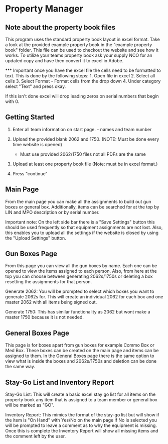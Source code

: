 # Property Manager

## Note about the property book files

  This program uses the standard property book layout in excel format. Take a 
  look at the provided example property book in the "example property book" folder.
  This file can be used to checkout the website and see how it works. To utilize your 
  teams property book ask your supply NCO for an updated copy and have then convert it 
  to excel in Adobe. 

  *** Important once you have the excel file the cells need to be formatted to text. This is
  done by the following steps:
    1. Open file in excel
    2. Select all cells
    3. Select Format
      - Format cells from the drop down 
    4. Under category select "Text" and press okay.

  If this isn't done excel will drop leading zeros on serial numbers that begin with 0.

## Getting Started

  1. Enter all team information on start page.
    - names and team number

  2. Upload the provided blank 2062 and 1750. (NOTE: Must be done every time website is opened)
      - Must use provided 2062/1750 files not all PDFs are the same

  3. Upload at least one property book file (Note: must be in excel format.)

  4. Press "continue" 


## Main Page 

  From the main page you can make all the assignments to build out gun boxes or general
box. Additionally, items can be searched for at the top by LIN and MPO description or by 
serial number.

  Important note: On the left side bar there is a "Save Settings" button this should be used 
frequently so that equipment assignments are not lost. Also, this enables you to upload all
the settings if the website is closed by using the "Upload Settings" button.


## Gun Boxes Page

  From this page you can view all the gun boxes by name. Each one can be opened to view the 
items assigned to each person. Also, from here at the top you can choose between generating 
2062s/1750s or deleting a box resetting the assignments for that person.

Generate 2062:
  You will be prompted to select which boxes you want to generate 2062s for. This will create
an individual 2062 for each box and one master 2062 with all items being signed out. 

Generate 1750:
  This has similar functionality as 2062 but wont make a master 1750 because it is not needed.


## General Boxes Page

  This page is for boxes apart from gun boxes for example Commo Box or Med Box. These boxes can be created
on the main page and items can be assigned to them. In the General Boxes page there is the same option to
view what is inside the boxes and 2062s/1750s and deletion can be done the same way.



## Stay-Go List and Inventory Report

  Stay-Go List:
    This will create a basic excel stay go list for all items on the property book any item that is assigned to
    a team member or general box will be marked as "GO".


  Inventory Report:
    This mimics the format of the stay-go list but will show if the item is "On Hand" with Yes/No 
    on the main page if No is selected you will be prompted to leave a comment as to why the equipment 
    is missing. Once this is complete the Inventory Report will show all missing items and the comment
    left by the user.
